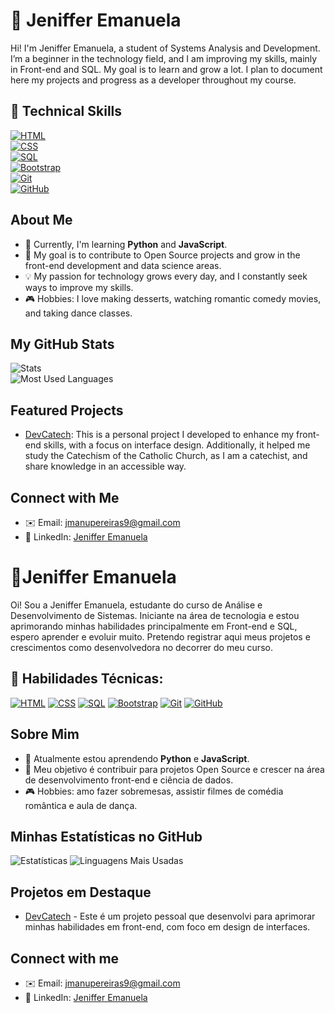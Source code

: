 # 🌸 Jeniffer Emanuela

Hi! I'm Jeniffer Emanuela, a student of Systems Analysis and Development. I’m a beginner in the technology field, and I am improving my skills, mainly in Front-end and SQL. My goal is to learn and grow a lot. I plan to document here my projects and progress as a developer throughout my course.

## 🦾 Technical Skills

[![HTML](https://img.shields.io/badge/-HTML5-E34F26?logo=html5&logoColor=white&style=flat)](https://developer.mozilla.org/en-US/docs/Web/HTML)  
[![CSS](https://img.shields.io/badge/-CSS3-1572B6?logo=css3&logoColor=white&style=flat)](https://developer.mozilla.org/en-US/docs/Web/CSS)  
[![SQL](https://img.shields.io/badge/-SQL-336791?logo=postgresql&logoColor=white&style=flat)](https://www.sqlshack.com/)  
[![Bootstrap](https://img.shields.io/badge/-Bootstrap-563D7C?logo=bootstrap&logoColor=white&style=flat)](https://getbootstrap.com/)  
[![Git](https://img.shields.io/badge/-Git-F05032?logo=git&logoColor=white&style=flat)](https://git-scm.com/)  
[![GitHub](https://img.shields.io/badge/-GitHub-181717?logo=github&logoColor=white&style=flat)](https://github.com/)

## About Me
- 🌱 Currently, I'm learning **Python** and **JavaScript**.
- 🎯 My goal is to contribute to Open Source projects and grow in the front-end development and data science areas.
- 💡 My passion for technology grows every day, and I constantly seek ways to improve my skills.
- 🎮 Hobbies: I love making desserts, watching romantic comedy movies, and taking dance classes.

## My GitHub Stats
![Stats](https://github-readme-stats.vercel.app/api?username=manupereiras&show_icons=true&theme=radical)  
![Most Used Languages](https://github-readme-stats.vercel.app/api/top-langs/?username=manupereiras&layout=compact&theme=radical)

## Featured Projects
- [DevCatech](https://github.com/manupereiras/Devcatech): This is a personal project I developed to enhance my front-end skills, with a focus on interface design. Additionally, it helped me study the Catechism of the Catholic Church, as I am a catechist, and share knowledge in an accessible way.

## Connect with Me
- ✉️ Email: [jmanupereiras9@gmail.com](mailto:jmanupereiras9@gmail.com)
- 💼 LinkedIn: [Jeniffer Emanuela](https://www.linkedin.com/in/jeniffer-emanuela-65a39b20a/)


# 🌸Jeniffer Emanuela

Oi! Sou a Jeniffer Emanuela, estudante do curso de Análise e Desenvolvimento de Sistemas. Iniciante na área de tecnologia e estou aprimorando minhas habilidades principalmente em Front-end e SQL, espero aprender e evoluir muito. Pretendo registrar aqui meus projetos e crescimentos como desenvolvedora no decorrer do meu curso.  

## 🦾 Habilidades Técnicas:

[![HTML](https://img.shields.io/badge/-HTML5-E34F26?logo=html5&logoColor=white&style=flat)](https://developer.mozilla.org/en-US/docs/Web/HTML)
[![CSS](https://img.shields.io/badge/-CSS3-1572B6?logo=css3&logoColor=white&style=flat)](https://developer.mozilla.org/en-US/docs/Web/CSS)
[![SQL](https://img.shields.io/badge/-SQL-336791?logo=postgresql&logoColor=white&style=flat)](https://www.sqlshack.com/)
[![Bootstrap](https://img.shields.io/badge/-Bootstrap-563D7C?logo=bootstrap&logoColor=white&style=flat)](https://getbootstrap.com/)
[![Git](https://img.shields.io/badge/-Git-F05032?logo=git&logoColor=white&style=flat)](https://git-scm.com/)
[![GitHub](https://img.shields.io/badge/-GitHub-181717?logo=github&logoColor=white&style=flat)](https://github.com/)

## Sobre Mim
- 🌱 Atualmente estou aprendendo **Python** e **JavaScript**.
- 🎯 Meu objetivo é contribuir para projetos Open Source e crescer na área de desenvolvimento front-end e ciência de dados.
- 🎮 Hobbies: amo fazer sobremesas, assistir filmes de comédia romântica e aula de dança.

## Minhas Estatísticas no GitHub
![Estatísticas](https://github-readme-stats.vercel.app/api?username=manupereiras&show_icons=true&theme=radical)
![Linguagens Mais Usadas](https://github-readme-stats.vercel.app/api/top-langs/?username=manupereiras&layout=compact&theme=radical)

## Projetos em Destaque
- [DevCatech](https://github.com/manupereiras/Devcatech) - Este é um projeto pessoal que desenvolvi para aprimorar minhas habilidades em front-end, com foco em design de interfaces.

## Connect with me 
- ✉️ Email: [jmanupereiras9@gmail.com](mailto:jmanupereiras9@gmail.com)
- 💼 LinkedIn: [Jeniffer Emanuela](https://www.linkedin.com/in/jeniffer-emanuela-65a39b20a/)




